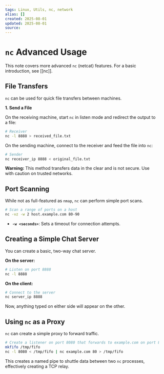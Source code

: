 ```yaml
---
tags: Linux, Utils, nc, network
alias: []
created: 2025-08-01
updated: 2025-08-01
source:
---
```


# `nc` Advanced Usage

This note covers more advanced `nc` (netcat) features. For a basic introduction, see [[nc]].

## File Transfers

`nc` can be used for quick file transfers between machines.

**1. Send a File**

On the receiving machine, start `nc` in listen mode and redirect the output to a file:
```bash
# Receiver
nc -l 8888 > received_file.txt
```

On the sending machine, connect to the receiver and feed the file into `nc`:
```bash
# Sender
nc receiver_ip 8888 < original_file.txt
```

**Warning:** This method transfers data in the clear and is not secure. Use with caution on trusted networks.

## Port Scanning

While not as full-featured as `nmap`, `nc` can perform simple port scans.

```bash
# Scan a range of ports on a host
nc -vz -w 2 host.example.com 80-90
```
- **`-w <seconds>`**: Sets a timeout for connection attempts.

## Creating a Simple Chat Server

You can create a basic, two-way chat server.

**On the server:**
```bash
# Listen on port 8888
nc -l 8888
```

**On the client:**
```bash
# Connect to the server
nc server_ip 8888
```
Now, anything typed on either side will appear on the other.

## Using `nc` as a Proxy

`nc` can create a simple proxy to forward traffic.

```bash
# Create a listener on port 8080 that forwards to example.com on port 80
mkfifo /tmp/fifo
nc -l 8080 < /tmp/fifo | nc example.com 80 > /tmp/fifo
```
This creates a named pipe to shuttle data between two `nc` processes, effectively creating a TCP relay.